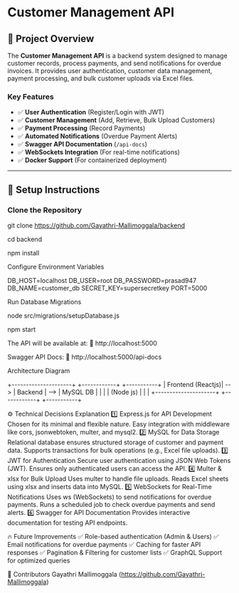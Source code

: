 # Customer Management API

## 📌 Project Overview
The **Customer Management API** is a backend system designed to manage customer records, process payments, and send notifications for overdue invoices. It provides user authentication, customer data management, payment processing, and bulk customer uploads via Excel files.

### **Key Features**
- ✅ **User Authentication** (Register/Login with JWT)
- ✅ **Customer Management** (Add, Retrieve, Bulk Upload Customers)
- ✅ **Payment Processing** (Record Payments)
- ✅ **Automated Notifications** (Overdue Payment Alerts)
- ✅ **Swagger API Documentation** (`/api-docs`)
- ✅ **WebSockets Integration** (For real-time notifications)
- ✅ **Docker Support** (For containerized deployment)

---

## 🚀 Setup Instructions

### **Clone the Repository**
git clone https://github.com/Gayathri-Mallimoggala/backend

cd backend

npm install

Configure Environment Variables

DB_HOST=localhost
DB_USER=root
DB_PASSWORD=prasad947
DB_NAME=customer_db
SECRET_KEY=supersecretkey
PORT=5000

Run Database Migrations

node src/migrations/setupDatabase.js

npm start

The API will be available at:
📌 http://localhost:5000

Swagger API Docs:
📌 http://localhost:5000/api-docs


Architecture Diagram

+---------------------+     +------------+     +-----------+
|   Frontend (Reactjs)| --> |  Backend   | --> |  MySQL DB |
|                     |     | (Node js)  |     |           |
+---------------------+     +------------+     +-----------+


⚙️ Technical Decisions Explanation
1️⃣ Express.js for API Development
Chosen for its minimal and flexible nature.
Easy integration with middleware like cors, jsonwebtoken, multer, and mysql2.
2️⃣ MySQL for Data Storage
Relational database ensures structured storage of customer and payment data.
Supports transactions for bulk operations (e.g., Excel file uploads).
3️⃣ JWT for Authentication
Secure user authentication using JSON Web Tokens (JWT).
Ensures only authenticated users can access the API.
4️⃣ Multer & xlsx for Bulk Upload
Uses multer to handle file uploads.
Reads Excel sheets using xlsx and inserts data into MySQL.
5️⃣ WebSockets for Real-Time Notifications
Uses ws (WebSockets) to send notifications for overdue payments.
Runs a scheduled job to check overdue payments and send alerts.
6️⃣ Swagger for API Documentation
Provides interactive documentation for testing API endpoints.

🔥 Future Improvements
✅ Role-based authentication (Admin & Users)
✅ Email notifications for overdue payments
✅ Caching for faster API responses
✅ Pagination & Filtering for customer lists
✅ GraphQL Support for optimized queries

🤝 Contributors
Gayathri Mallimoggala (https://github.com/Gayathri-Mallimoggala)

